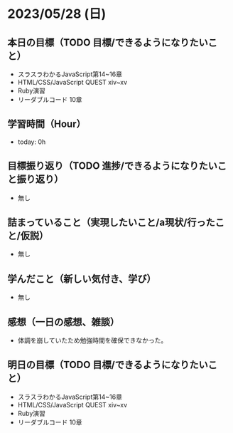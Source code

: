 # 2023/05/28 (日)

## 本日の目標（TODO 目標/できるようになりたいこと）

- スラスラわかるJavaScript第14~16章
- HTML/CSS/JavaScript QUEST xiv~xv
- Ruby演習
- リーダブルコード 10章

## 学習時間（Hour）

- today: 0h

## 目標振り返り（TODO 進捗/できるようになりたいこと振り返り）

- 無し

## 詰まっていること（実現したいこと/a現状/行ったこと/仮説）

- 無し

## 学んだこと（新しい気付き、学び）

- 無し

## 感想（一日の感想、雑談）

- 体調を崩していたため勉強時間を確保できなかった。

## 明日の目標（TODO 目標/できるようになりたいこと）

- スラスラわかるJavaScript第14~16章
- HTML/CSS/JavaScript QUEST xiv~xv
- Ruby演習
- リーダブルコード 10章